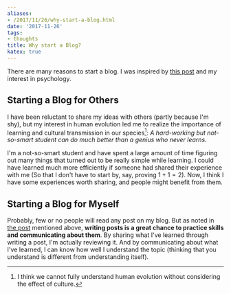 ```yaml
---
aliases:
- /2017/11/26/why-start-a-blog.html
date: '2017-11-26'
tags:
- thoughts
title: Why start a Blog?
katex: true
---
```



There are many reasons to start a blog. I was inspired by [this post](http://varianceexplained.org/r/start-blog/) and my interest in psychology.
 

## Starting a Blog for Others
I have been reluctant to share my ideas with others (partly because I'm shy), but my interest in human evolution led me to realize the importance of learning and cultural transmission in our species[^1]: *A hard-working but not-so-smart student can do much better than a genius who never learns.* 

I'm a not-so-smart student and have spent a large amount of time figuring out many things that turned out to be really simple while learning. I could have learned much more efficiently if someone had shared their experience with me (So that I don't have to start by, say, proving $1+1=2$). Now, I think I have some experiences worth sharing, and people might benefit from them.

## Starting a Blog for Myself

Probably, few or no people will read any post on my blog. But as noted in [the post](https://www.r-bloggers.com/advice-to-aspiring-data-scientists-start-a-blog/) mentioned above, **writing posts is a great chance to practice skills and communicating about them**. By sharing what I've learned through writing a post, I'm actually reviewing it. And by communicating about what I've learned, I can know how well I understand the topic (thinking that you understand is different from understanding itself).


[^1]: I think we cannot fully understand human evolution without considering the effect of culture.
